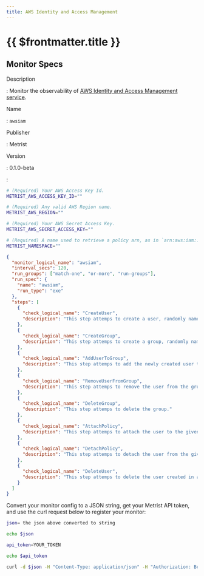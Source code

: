 ```yaml
---
title: AWS Identity and Access Management
---
```


# {{ $frontmatter.title }}

## Monitor Specs

Description

: Monitor the observability of [AWS Identity and Access Management service](https://aws.amazon.com/iam/).

Name

: `awsiam`

Publisher

: Metrist

Version

: 0.1.0-beta

: &nbsp;


<!--@include: /parts/_1.md-->


<!--@include: /parts/_2.md-->


<!--@include: /parts/_3.md-->


```sh
# (Required) Your AWS Access Key Id.
METRIST_AWS_ACCESS_KEY_ID=""

# (Required) Any valid AWS Region name.
METRIST_AWS_REGION=""

# (Required) Your AWS Secret Access Key.
METRIST_AWS_SECRET_ACCESS_KEY=""

# (Required) A name used to retrieve a policy arn, as in `arn:aws:iam::123456789000:policy/AwsIamMonitorTestPolicies/${THIS_NAME}-a_region-awsiam-testpolicy`.
METRIST_NAMESPACE=""
```

<!--@include: /parts/tips_env-vars.md -->


<!--@include: /parts/_4.md-->


```json
{
  "monitor_logical_name": "awsiam",
  "interval_secs": 120,
  "run_groups": ["match-one", "or-more", "run-groups"],
  "run_spec": {
    "name": "awsiam",
    "run_type": "exe"
  },
  "steps": [
    {
      "check_logical_name": "CreateUser",
      "description": "This step attemps to create a user, randomly named."
    },
    {
      "check_logical_name": "CreateGroup",
      "description": "This step attemps to create a group, randomly named."
    },
    {
      "check_logical_name": "AddUserToGroup",
      "description": "This step attemps to add the newly created user to the newly created group."
    },
    {
      "check_logical_name": "RemoveUserFromGroup",
      "description": "This step attemps to remove the user from the group."
    },
    {
      "check_logical_name": "DeleteGroup",
      "description": "This step attemps to delete the group."
    },
    {
      "check_logical_name": "AttachPolicy",
      "description": "This step attemps to attach the user to the given policy arn."
    },
    {
      "check_logical_name": "DetachPolicy",
      "description": "This step attemps to detach the user from the given policy arn."
    },
    {
      "check_logical_name": "DeleteUser",
      "description": "This step attemps to delete the user created in an earlier step."
    }
  ]
}
```




Convert your monitor config to a JSON string, get your Metrist API token, and use the curl request below to register your monitor:

```sh
json= the json above converted to string

echo $json

api_token=YOUR_TOKEN

echo $api_token

curl -d $json -H "Content-Type: application/json" -H "Authorization: Bearer $api_token" 'https://app.metrist.io/api/v0/monitor-config'

```

<!--@include: /parts/tips_api.md-->


<!--@include: /parts/_5.md-->


<!--@include: /parts/result.md-->